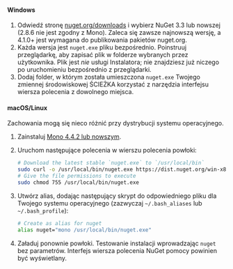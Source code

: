 #### <a name="windows"></a>Windows

1. Odwiedź stronę [nuget.org/downloads](https://nuget.org/downloads) i wybierz NuGet 3.3 lub nowszej (2.8.6 nie jest zgodny z Mono). Zaleca się zawsze najnowszą wersję, a 4.1.0+ jest wymagana do publikowania pakietów nuget.org.
1. Każda wersja jest `nuget.exe` pliku bezpośrednio. Poinstruuj przeglądarkę, aby zapisać plik w folderze wybranych przez użytkownika. Plik jest *nie* usługi Instalatora; nie znajdziesz już niczego po uruchomieniu bezpośrednio z przeglądarki.
1. Dodaj folder, w którym została umieszczona `nuget.exe` Twojego zmiennej środowiskowej ŚCIEŻKA korzystać z narzędzia interfejsu wiersza polecenia z dowolnego miejsca.

#### <a name="macoslinux"></a>macOS/Linux

Zachowania mogą się nieco różnić przy dystrybucji systemu operacyjnego.

1. Zainstaluj [Mono 4.4.2 lub nowszym](http://www.mono-project.com/docs/getting-started/install/).

1. Uruchom następujące polecenia w wierszu polecenia powłoki:

    ```bash
    # Download the latest stable `nuget.exe` to `/usr/local/bin`
    sudo curl -o /usr/local/bin/nuget.exe https://dist.nuget.org/win-x86-commandline/latest/nuget.exe
    # Give the file permissions to execute
    sudo chmod 755 /usr/local/bin/nuget.exe
    ```

1. Utwórz alias, dodając następujący skrypt do odpowiedniego pliku dla Twojego systemu operacyjnego (zazwyczaj `~/.bash_aliases` lub `~/.bash_profile`):

    ```bash
    # Create as alias for nuget
    alias nuget="mono /usr/local/bin/nuget.exe"
    ```

1. Załaduj ponownie powłoki.  Testowanie instalacji wprowadzając `nuget` bez parametrów. Interfejs wiersza polecenia NuGet pomocy powinien być wyświetlany.